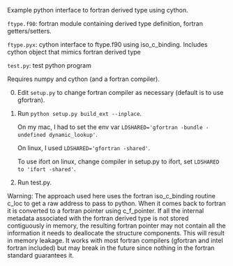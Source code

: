 Example python interface to fortran derived type using cython.

`ftype.f90`: fortran module containing derived type definition, fortran getters/setters.

`ftype.pyx`: cython interface to ftype.f90 using iso_c_binding. Includes cython object that mimics fortran derived type

`test.py`:  test python program

Requires numpy and cython (and a fortran compiler).

0) Edit `setup.py` to change fortran compiler as necessary (default is to use gfortran).

1) Run `python setup.py build_ext --inplace`.

   On my mac, I had to set the env var `LDSHARED='gfortran -bundle -undefined dynamic_lookup'`.

   On linux, I used `LDSHARED='gfortran -shared'`.

   To use ifort on linux, change compiler in setup.py to ifort, set `LDSHARED to 'ifort -shared'`.

2) Run test.py.

Warning: The approach used here uses the fortran iso_c_binding routine c_loc to get a raw address to pass to python. 
When it comes back to fortran it is converted to a fortran pointer using c_f_pointer.  If all the internal metadata 
associated with the fortran derived type is not stored contiguously in memory, the resulting fortran pointer may not 
contain all the information it needs to deallocate the structure components. This will result in memory leakage.  It works 
with most fortran compilers (gfortran and intel fortran included) but may break in the future since nothing in
the fortran standard guarantees it.
